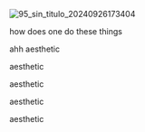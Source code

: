 ![95_sin_titulo_20240926173404](https://github.com/user-attachments/assets/18c049ee-e24b-4c02-9c2f-4797bfae2869)

how does one do these things

ahh aesthetic

aesthetic

aesthetic

aesthetic

aesthetic
